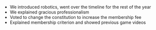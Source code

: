 <!--t September 27, 2019 t-->

 - We introduced robotics, went over the timeline for the rest of the year
 - We explained gracious professionalism
 - Voted to change the constitution to increase the membership fee
 - Explained membership criterion and showed previous game videos
